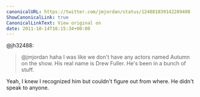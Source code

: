 ```yaml
---
canonicalURL: https://twitter.com/jmjordan/status/124881039142289408
ShowCanonicalLink: true
CanonicalLinkText: View original on
date: 2011-10-14T16:15:34+00:00
---
```

@jh32488:

> @jmjordan haha I was like we don't have any actors named Autumn on the show. His real name is Drew Fuller. He's been in a bunch of stuff.

Yeah, I knew I recognized him but couldn't figure out from where. He didn't speak to anyone.
